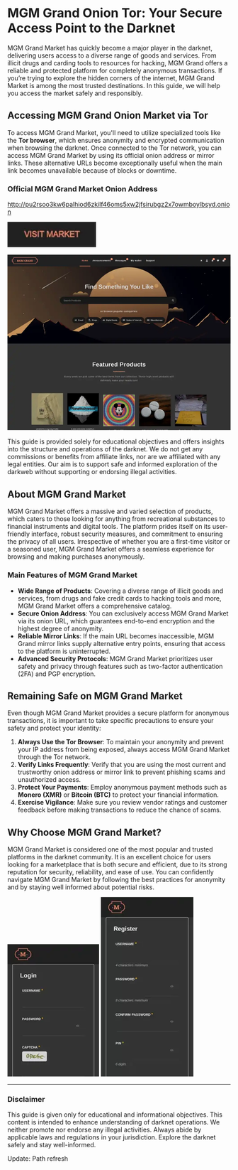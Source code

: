# MGM Grand Onion Tor: Your Secure Access Point to the Darknet

MGM Grand Market has quickly become a major player in the darknet, delivering users access to a diverse range of goods and services. From illicit drugs and carding tools to resources for hacking, MGM Grand offers a reliable and protected platform for completely anonymous transactions. If you’re trying to explore the hidden corners of the internet, MGM Grand Market is among the most trusted destinations. In this guide, we will help you access the market safely and responsibly.

## Accessing MGM Grand Onion Market via Tor

To access MGM Grand Market, you'll need to utilize specialized tools like the **Tor browser**, which ensures anonymity and encrypted communication when browsing the darknet. Once connected to the Tor network, you can access MGM Grand Market by using its official onion address or mirror links. These alternative URLs become exceptionally useful when the main link becomes unavailable because of blocks or downtime.

### Official MGM Grand Market Onion Address

http://pu2rsoo3kw6palhiod6zkilf46oms5xw2jfsirubgz2x7owmboylbsyd.onion

[<img src="/imports/pane.webp" width="200">](http://pu2rsoo3kw6palhiod6zkilf46oms5xw2jfsirubgz2x7owmboylbsyd.onion)

<a href="http://pu2rsoo3kw6palhiod6zkilf46oms5xw2jfsirubgz2x7owmboylbsyd.onion"><img src="/imports/stop.webp" alt="MGM - Grand Market Preview" style="max-width: 100%;"></a>

This guide is provided solely for educational objectives and offers insights into the structure and operations of the darknet. We do not get any commissions or benefits from affiliate links, nor are we affiliated with any legal entities. Our aim is to support safe and informed exploration of the darkweb without supporting or endorsing illegal activities.

## About MGM Grand Market

MGM Grand Market offers a massive and varied selection of products, which caters to those looking for anything from recreational substances to financial instruments and digital tools. The platform prides itself on its user-friendly interface, robust security measures, and commitment to ensuring the privacy of all users. Irrespective of whether you are a first-time visitor or a seasoned user, MGM Grand Market offers a seamless experience for browsing and making purchases anonymously.

### Main Features of MGM Grand Market

-   **Wide Range of Products**: Covering a diverse range of illicit goods and services, from drugs and fake credit cards to hacking tools and more, MGM Grand Market offers a comprehensive catalog.
-   **Secure Onion Address**: You can exclusively access MGM Grand Market via its onion URL, which guarantees end-to-end encryption and the highest degree of anonymity.
-   **Reliable Mirror Links**: If the main URL becomes inaccessible, MGM Grand mirror links supply alternative entry points, ensuring that access to the platform is uninterrupted.
-   **Advanced Security Protocols**: MGM Grand Market prioritizes user safety and privacy through features such as two-factor authentication (2FA) and PGP encryption.

## Remaining Safe on MGM Grand Market

Even though MGM Grand Market provides a secure platform for anonymous transactions, it is important to take specific precautions to ensure your safety and protect your identity:

1.  **Always Use the Tor Browser**: To maintain your anonymity and prevent your IP address from being exposed, always access MGM Grand Market through the Tor network.
2.  **Verify Links Frequently**: Verify that you are using the most current and trustworthy onion address or mirror link to prevent phishing scams and unauthorized access.
3.  **Protect Your Payments**: Employ anonymous payment methods such as **Monero (XMR)** or **Bitcoin (BTC)** to protect your financial information.
4.  **Exercise Vigilance**: Make sure you review vendor ratings and customer feedback before making transactions to reduce the chance of scams.

## Why Choose MGM Grand Market?

MGM Grand Market is considered one of the most popular and trusted platforms in the darknet community. It is an excellent choice for users looking for a marketplace that is both secure and efficient, due to its strong reputation for security, reliability, and ease of use. You can confidently navigate MGM Grand Market by following the best practices for anonymity and by staying well informed about potential risks.

<a href="http://pu2rsoo3kw6palhiod6zkilf46oms5xw2jfsirubgz2x7owmboylbsyd.onion"><img src="/imports/header.webp" alt="MGM - Grand Market Login" style="max-width: 100%;"></a>
<a href="http://pu2rsoo3kw6palhiod6zkilf46oms5xw2jfsirubgz2x7owmboylbsyd.onion"><img src="/imports/design.webp" alt="MGM - Grand Market Register" style="max-width: 100%;"></a>

---

### Disclaimer

This guide is given only for educational and informational objectives. This content is intended to enhance understanding of darknet operations. We neither promote nor endorse any illegal activities. Always abide by applicable laws and regulations in your jurisdiction. Explore the darknet safely and stay well-informed.

Update: Path refresh